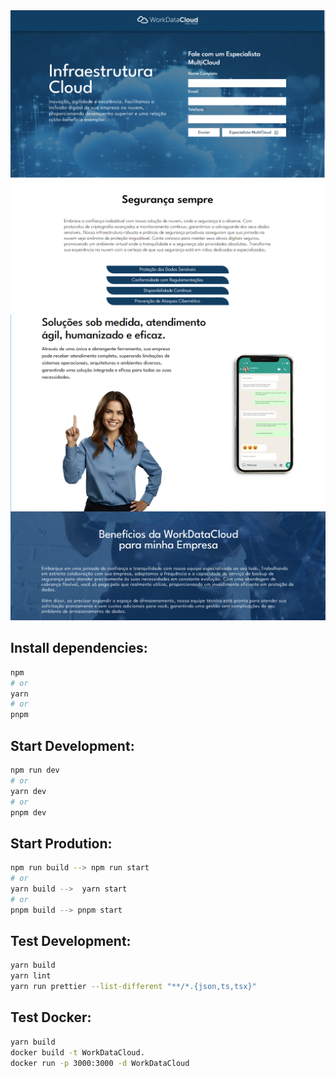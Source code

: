 <img  src="/public/images/captura1.png" alt="captura1"  title="captura1" style="max-width: 100%;" />
<img  src="/public/images/captura2.png" alt="captura2"  title="captura2" style="max-width: 100%;" />


## Install dependencies:

```bash
npm
# or
yarn
# or
pnpm
```

## Start Development:

```bash
npm run dev
# or
yarn dev
# or
pnpm dev
```

## Start Prodution:

```bash
npm run build --> npm run start
# or
yarn build -->  yarn start
# or
pnpm build --> pnpm start
```

## Test Development:

```bash
yarn build
yarn lint
yarn run prettier --list-different "**/*.{json,ts,tsx}"
```

## Test Docker:

```bash
yarn build
docker build -t WorkDataCloud.
docker run -p 3000:3000 -d WorkDataCloud
```
